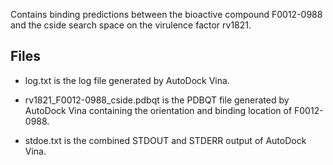 Contains binding predictions between the bioactive compound F0012-0988 and the cside search space on the virulence factor rv1821.

## Files

- log.txt is the log file generated by AutoDock Vina.

- rv1821_F0012-0988_cside.pdbqt is the PDBQT file generated by AutoDock Vina containing the orientation and binding location of F0012-0988.

- stdoe.txt is the combined STDOUT and STDERR output of AutoDock Vina.

